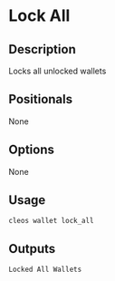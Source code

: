 # Lock All
## Description

Locks all unlocked wallets

## Positionals

None

## Options

None

## Usage

    cleos wallet lock_all

## Outputs

    Locked All Wallets